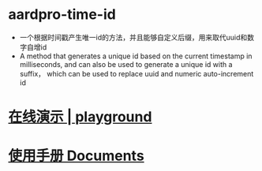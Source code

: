 # aardpro-time-id
- 一个根据时间戳产生唯一id的方法，并且能够自定义后缀，用来取代uuid和数字自增id
- A method that generates a unique id based on the current timestamp in milliseconds, and can also be used to generate a unique id with a suffix， which can be used to replace uuid and numeric auto-increment id


# [在线演示 | playground](https://stackblitz.com/~/github.com/aardpro/time-id)


# [使用手册 Documents](./lib/readme.MD)
